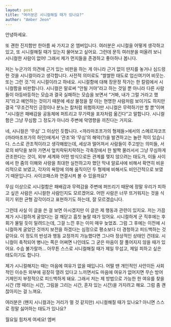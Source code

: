 ```yaml
---
layout: post
title: "여러분은 시니컬해질 때가 있나요?"
author: "Amber Jeon"
---
```


안녕하세요.

또 괜한 진지함만 한아름 싸 가지고 온 엠버입니다. 여러분은 시니컬을 어떻게 생각하고 있고, 또 시니컬해질 때가 있는지 물어보고 싶어요. 그런데 문득 여러분을 떠올려 보니 시니컬한 사람이 없어! 그래서 제가 먼지들을 존경하고 좋아하나 봅니다.

저는 누군가의 의견에 근거 있는 비판을 하는 게 아니라 근거 없이 딴지를 놓거나 심드렁한 것을 시니컬이라고 생각합니다. 사전적 의미로도 “쌀쌀한 태도로 업신여기어 비웃는. 또는 그런 것.”이 시니컬이라고 하네요. 시니컬함에 대해 장문정 작가는 한 칼럼에서 시니컬함을 비판합니다. 시니컬은 말로써 “안될 거야”라고 하는 것일 뿐 아니라 다른 사람들이 아등바등하는 모습과 결국 실패하는 모습을 보면서 “거봐, 내가 그럴 거라고 했지”라고 예언하는 것이기 때문에 세상 물정을 잘 아는 현명한 사람처럼 보이기도 하지만 결국 ”무조건적인 긍정이나 분노는 칼처럼 위험하지만 시니컬은 무력하기만 할 뿐“이며 "시니컬은 패배감을 공동체에 퍼트리고 무기력을 포자처럼 옮긴다”고 말합니다. 시니컬함은 그냥 무심함 그 정도가 아니라 주변에 악영향을 끼친다는 거지요.

네, 시니컬은 ‘무심’ 그 이상인 듯합니다. <까라마조프가의 형제들>에서의 스메르쟈코프(까라마조프가의 하인)에게서 ‘관조’와 ‘무심’의 해악(?)을 발견하고는 놀란 적이 있습니다. 스스로 관조적이라고 생각해왔는데, 세상과 떨어져서 사람들이 주고받는 의미들, 서로의 바닥을 보아 가면서 엎치락뒤치락하는 각축장에서 한 발짝 물러서서 그냥 무심하게 관조한다는 것이, 외부 세계와 어떤 방식으로든 관계를 맺지 않으려는 태도가, 이들 사이에서 한 줌의 이해와 사랑을 최대한 실천하고자 했던 막내 알료샤에 비해서 확연히 비윤리적으로 보였고, 각자의 욕망에 의해 움직이던 두 형제에 비해서도 비인간적으로 보였기 때문입니다. 사이코패스와 연결시켜 볼 수 있을까요?

무심 이상으로 시니컬함은 패배감과 무력감을 주변에 퍼뜨리기 때문에 정말 우리가 피하고 싶은 사람은 시니컬한 사람인지도 모르겠어요. 어떤 사람은 너무 뜨거워지는 것을 식히기 위한 균형 감각이라고 표현하기도 하는데, 잘 모르겠습니다.

그런데 사실 이 글을 쓴 걸 보면 아시겠지만 이 글은 제 행동과 관련이 있지요. 저는 가끔 제가 시니컬하게 굴었다는 걸 깨닫고 흠칫 놀랄 때가 있어요. 시니컬하게 군 직후에는 후회가 물밀 듯이 밀려드는데, 그걸 느낀 후는 이미 매우 늦었죠. 그럼 그 후에는 이전에 시니컬하게 굴었던 것까지 보전을 하겠다는 심정으로 평소보다 더 경청하고 피드백하는 것 같아요. 이 정도의 반성과 행동 교정까지 가능했다면 그나마 정상적인 상태인 건데요. 시니컬이 축적되어 병나는 쪽은 어쩌면 나인데도 그 굳은 마음이 잘 풀어지지 않을 때가 있어요. 수습 불가랄까... 아무튼 스스로 시니컬해질 때가 제일 무섭고, 제일 피하고 싶은 태도이기도 합니다.

제가 시니컬해지는 때는 마음에 여유가 없을 때입니다. 어떨 땐 개인적인 사안이든 사회적인 이슈든 외부에 굉장히 열려 있다고 느끼면서도 마음에 여유가 없어지면 무슨 방어기제인지 부정적으로 피드백하게 돼요. 그래서 저는 제 방법으로 가능한 한 여유를 찾을 시간 (멍 때리는 시간, 그림을 그리는 시간, 혼자 있는 시간)을 가지려고 해요. 그럼 좀 괜찮아지는 걸 느껴요.

여러분은 (왠지 시니컬과는 거리가 멀 것 같지만) 시니컬해질 때가 있나요? 아니면 스스로 정말 싫어하는 태도가 있나요?

월요일 힘차게 여세요!
엠버